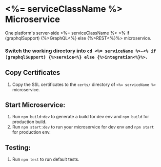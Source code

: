 <%= serviceClassName %> Microservice
=================================================

One platform's server-side <%= serviceClassName %> <% if (graphqlSupport) {%>GraphQL<%} else {%>REST<%}%> microservice.

### Switch the working directory into `cd <%= serviceName %>-<% if (graphqlSupport) {%>service<%} else {%>integration<%}%>`.

  Copy Certificates
  ------------
  1.  Copy the SSL certificates to the `certs/` directory of `<%= serviceName %>` microservice.

  Start Microservice:
  ------------
  1.  Run `npm build:dev` to generate a build for dev env and `npm build` for production build.
  2.  Run `npm start:dev` to run your microservice for dev env and `npm start` for production env.


  Testing:
  ------------
  1.  Run `npm test` to run default tests.
